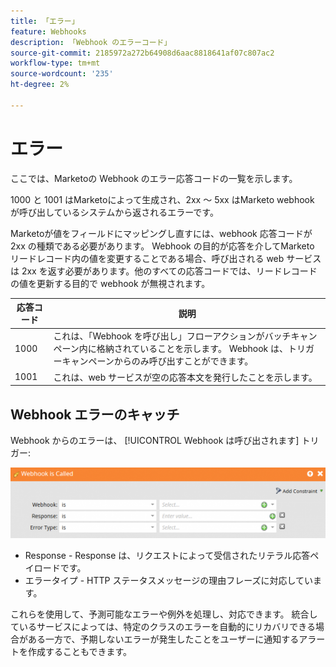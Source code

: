 ```yaml
---
title: 「エラー」
feature: Webhooks
description: 「Webhook のエラーコード」
source-git-commit: 2185972a272b64908d6aac8818641af07c807ac2
workflow-type: tm+mt
source-wordcount: '235'
ht-degree: 2%

---
```



# エラー

ここでは、Marketoの Webhook のエラー応答コードの一覧を示します。

1000 と 1001 はMarketoによって生成され、2xx ～ 5xx はMarketo webhook が呼び出しているシステムから返されるエラーです。

Marketoが値をフィールドにマッピングし直すには、webhook 応答コードが 2xx の種類である必要があります。 Webhook の目的が応答を介してMarketo リードレコード内の値を変更することである場合、呼び出される web サービスは 2xx を返す必要があります。他のすべての応答コードでは、リードレコードの値を更新する目的で webhook が無視されます。

| 応答コード | 説明 |
| --- | --- |
| 1000 | これは、「Webhook を呼び出し」フローアクションがバッチキャンペーン内に格納されていることを示します。 Webhook は、トリガーキャンペーンからのみ呼び出すことができます。 |
| 1001 | これは、web サービスが空の応答本文を発行したことを示します。 |

## Webhook エラーのキャッチ

Webhook からのエラーは、 [!UICONTROL Webhook は呼び出されます] トリガー:

![Webhook は呼び出されます](assets/webhook-called.png)

* Response - Response は、リクエストによって受信されたリテラル応答ペイロードです。
* エラータイプ - HTTP ステータスメッセージの理由フレーズに対応しています。

これらを使用して、予測可能なエラーや例外を処理し、対応できます。 統合しているサービスによっては、特定のクラスのエラーを自動的にリカバリできる場合がある一方で、予期しないエラーが発生したことをユーザーに通知するアラートを作成することもできます。
